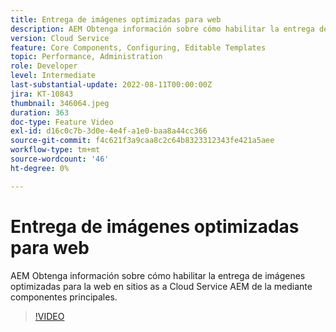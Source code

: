 ```yaml
---
title: Entrega de imágenes optimizadas para web
description: AEM Obtenga información sobre cómo habilitar la entrega de imágenes optimizadas para la web en sitios as a Cloud Service AEM de la mediante componentes principales.
version: Cloud Service
feature: Core Components, Configuring, Editable Templates
topic: Performance, Administration
role: Developer
level: Intermediate
last-substantial-update: 2022-08-11T00:00:00Z
jira: KT-10843
thumbnail: 346064.jpeg
duration: 363
doc-type: Feature Video
exl-id: d16c0c7b-3d0e-4e4f-a1e0-baa8a44cc366
source-git-commit: f4c621f3a9caa8c2c64b8323312343fe421a5aee
workflow-type: tm+mt
source-wordcount: '46'
ht-degree: 0%

---
```


# Entrega de imágenes optimizadas para web

AEM Obtenga información sobre cómo habilitar la entrega de imágenes optimizadas para la web en sitios as a Cloud Service AEM de la mediante componentes principales.

>[!VIDEO](https://video.tv.adobe.com/v/346064?quality=12&learn=on)
